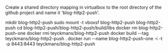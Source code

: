Create a shared directory mapping in virtualbox to the root directory of the github project and name it 'blog-http2-push'.

mkdir blog-http2-push
sudo mount -t vboxsf blog-http2-push blog-http2-push
cd blog-http2-push/blog-http2-push/build/libs
docker rm blog-http2-push-one
docker rmi teyckmans/blog-http2-push
docker build --tag teyckmans/blog-http2-push .
docker run --name blog-http2-push-one -i -t -p 8443:8443 teyckmans/blog-http2-push